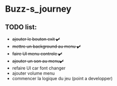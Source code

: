 # Buzz-s_journey

## TODO list:
- ~~ajouter le bouton exit  ✔️~~
- ~~mettre un background au menu  ✔️~~
- ~~faire UI menu controle ✔️~~
- ~~ajouter un son au menu✔️~~
- refaire UI car font changer
- ajouter volume menu
- commencer la logique du jeu (point a developper)